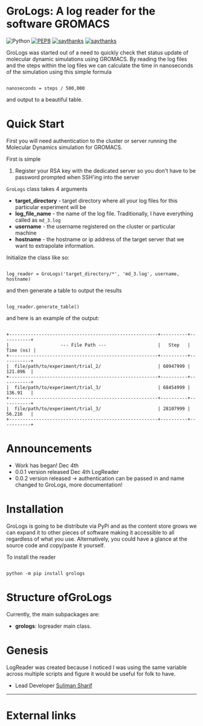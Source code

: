 GroLogs: A log reader for the software GROMACS
==============================================

![Python](https://img.shields.io/badge/python-3.6-blue.svg)
[![PEP8](https://img.shields.io/badge/code%20style-pep8-orange.svg)](https://www.python.org/dev/peps/pep-0008/)
[![saythanks](https://img.shields.io/badge/GROMACS-5.1-ff69b3.svg)](https://www.computchem.org/)
[![saythanks](https://img.shields.io/badge/Lab-Shen%20Group-ff69b4.svg)](https://www.computchem.org/)

GroLogs was started out of a need to quickly check thet status update of molecular dynamic simulations using GROMACS. By
reading the log files and the steps within the log files we can calculate the time in nanoseconds of the simulation using
this simple formula

```

nanoseconds = steps / 500,000

```

and output to a beautiful table.

Quick Start
===========

First you will need authentication to the cluster or server running the Molecular Dynamics simulation for GROMACS.

First is simple 

1. Register your RSA key with the dedicated server so you don't have to be password prompted when SSH'ing into the server

`GroLogs` class takes 4 arguments

- **target_directory** - target directory where all your log files for this particular experiment will be
- **log_file_name** - the name of the log file. Traditionally, I have everything called as `md_3.log`
- **username** - the username registered on the cluster or particular machine
- **hostname** - the hostname or ip address of the target server that we want to extrapolate information.

Initialize the class like so:

```

log_reader = GroLogs('target_directory/*', 'md_3.log', username, hostname)

```

and then generate a table to output the results

```

log_reader.generate_table()

```

and here is an example of the output:

```

+-------------------------------------------------------+----------+-----------+
|                   --- File Path ---                   |   Step   | Time (ns) |
+-------------------------------------------------------+----------+-----------+
|  file/path/to/experiment/trial_2/                     | 60947999 |  121.896  |
+-------------------------------------------------------+----------+-----------+
|  file/path/to/experiment/trial_3/                     | 68454999 |  136.91   |
+-------------------------------------------------------+----------+-----------+
|  file/path/to/experiment/trial_3/                     | 28107999 |  56.216   |
+-------------------------------------------------------+----------+-----------+

```


Announcements
=============

-   Work has began! Dec 4th
-   0.0.1 version released Dec 4th LogReader
-   0.0.2 version released -> authentication can be passed in and name changed to GroLogs, more documentation!

Installation 
============

GroLogs is going to be distribute via PyPi and as the content store grows we can expand it to other pieces of software
making it accessible to all regardless of what you use. Alternatively, you could have a glance at the source code and copy/paste
it yourself.

To install the reader 

```

python -m pip install grologs

```

Structure ofGroLogs
=======================

Currently, the main subpackages are:

- **grologs**: logreader main class. 


Genesis
=======

LogReader was created because I noticed I was using the same variable across multiple scripts and figure it would be useful
for folk to have.

- Lead Developer [Suliman Sharif](http://sulstice.github.io/)


* * * * *

External links
==============


